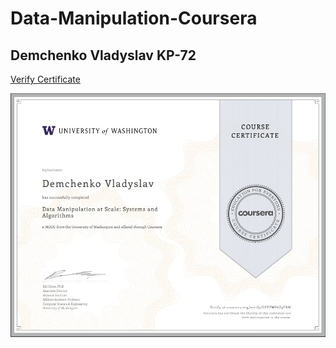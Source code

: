 # Data-Manipulation-Coursera
## Demchenko Vladyslav KP-72

[Verify Certificate](coursera.org/verify/DEFPWP6Z9TRM)

![Certificate](screenshots/certificate.jpg)